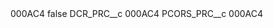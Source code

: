 <?xml version="1.0" encoding="UTF-8"?>
<CustomMetadata xmlns="http://soap.sforce.com/2006/04/metadata" xmlns:xsi="http://www.w3.org/2001/XMLSchema-instance" xmlns:xsd="http://www.w3.org/2001/XMLSchema">
    <label>000AC4</label>
    <protected>false</protected>
    <values>
        <field>DCR_PRC__c</field>
        <value xsi:type="xsd:string">000AC4</value>
    </values>
    <values>
        <field>PCORS_PRC__c</field>
        <value xsi:type="xsd:string">000AC4</value>
    </values>
</CustomMetadata>
